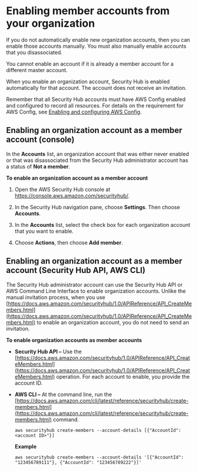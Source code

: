 # Enabling member accounts from your organization<a name="orgs-accounts-enable"></a>

If you do not automatically enable new organization accounts, then you can enable those accounts manually\. You must also manually enable accounts that you disassociated\.

You cannot enable an account if it is already a member account for a different master account\.

When you enable an organization account, Security Hub is enabled automatically for that account\. The account does not receive an invitation\.

Remember that all Security Hub accounts must have AWS Config enabled and configured to record all resources\. For details on the requirement for AWS Config, see [Enabling and configuring AWS Config](securityhub-prereq-config.md)\.

## Enabling an organization account as a member account \(console\)<a name="orgs-account-enable-console"></a>

In the **Accounts** list, an organization account that was either never enabled or that was disassociated from the Security Hub administrator account has a status of **Not a member**\.

**To enable an organization account as a member account**

1. Open the AWS Security Hub console at [https://console\.aws\.amazon\.com/securityhub/](https://console.aws.amazon.com/securityhub/)\.

1. In the Security Hub navigation pane, choose **Settings**\. Then choose **Accounts**\.

1. In the **Accounts** list, select the check box for each organization account that you want to enable\.

1. Choose **Actions**, then choose **Add member**\.

## Enabling an organization account as a member account \(Security Hub API, AWS CLI\)<a name="accounts-orgs-enable-api"></a>

The Security Hub administrator account can use the Security Hub API or AWS Command Line Interface to enable organization accounts\. Unlike the manual invitation process, when you use [https://docs.aws.amazon.com/securityhub/1.0/APIReference/API_CreateMembers.html](https://docs.aws.amazon.com/securityhub/1.0/APIReference/API_CreateMembers.html) to enable an organization account, you do not need to send an invitation\.

**To enable organization accounts as member accounts**
+ **Security Hub API –** Use the [https://docs.aws.amazon.com/securityhub/1.0/APIReference/API_CreateMembers.html](https://docs.aws.amazon.com/securityhub/1.0/APIReference/API_CreateMembers.html) operation\. For each account to enable, you provide the account ID\.
+ **AWS CLI –** At the command line, run the [https://docs.aws.amazon.com/cli/latest/reference/securityhub/create-members.html](https://docs.aws.amazon.com/cli/latest/reference/securityhub/create-members.html) command\.

  ```
  aws securityhub create-members --account-details [{"AccountId": <account ID>"}]
  ```

  **Example**

  ```
  aws securityhub create-members --account-details '[{"AccountId": "123456789111"}, {"AccountId": "123456789222"}]'
  ```